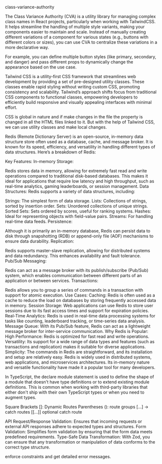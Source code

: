 class-variance-authority

The Class Variance Authority (CVA) is a utility library for managing complex class names in React projects, particularly when working with TailwindCSS. It helps streamline the handling of multiple style variants, making your components easier to maintain and scale. Instead of manually creating different variations of a component for various states (e.g., buttons with different colors or sizes), you can use CVA to centralize these variations in a more declarative way.

For example, you can define multiple button styles (like primary, secondary, and danger) and pass different props to dynamically change the appearance based on the use case.

Tailwind CSS is a utility-first CSS framework that streamlines web development by providing a set of pre-designed utility classes. These classes enable rapid styling without writing custom CSS, promoting consistency and scalability. Tailwind’s approach shifts focus from traditional CSS components to functional classes, empowering developers to efficiently build responsive and visually appealing interfaces with minimal effort.

CSS is global in nature and if make changes in the file the property is changed in all the HTML files linked to it. But with the help of Tailwind CSS, we can use utility classes and make local changes.

Redis (Remote Dictionary Server) is an open-source, in-memory data structure store often used as a database, cache, and message broker. It is known for its speed, efficiency, and versatility in handling different types of data structures. Here’s a breakdown of Redis:

Key Features:
In-memory Storage:

Redis stores data in memory, allowing for extremely fast read and write operations compared to traditional disk-based databases.
This makes it ideal for applications that require low latency and high throughput, such as real-time analytics, gaming leaderboards, or session management.
Data Structures: Redis supports a variety of data structures, including:

Strings: The simplest form of data storage.
Lists: Collections of strings, sorted by insertion order.
Sets: Unordered collections of unique strings.
Sorted Sets: Sets ordered by scores, useful for ranking systems.
Hashes: Ideal for representing objects with field-value pairs.
Streams: For handling real-time data feeds.
Persistence:

Although it is primarily an in-memory database, Redis can persist data to disk through snapshotting (RDB) or append-only file (AOF) mechanisms to ensure data durability.
Replication:

Redis supports master-slave replication, allowing for distributed systems and data redundancy. This enhances availability and fault tolerance.
Pub/Sub Messaging:

Redis can act as a message broker with its publish/subscribe (Pub/Sub) system, which enables communication between different parts of an application or between services.
Transactions:

Redis allows you to group a series of commands in a transaction with support for atomic execution.
Use Cases:
Caching: Redis is often used as a cache to reduce the load on databases by storing frequently accessed data in memory.
Session Storage: Web applications can use Redis to store user sessions due to its fast access times and support for expiration policies.
Real-Time Analytics: Redis is used in real-time data processing systems for tasks like counting, leaderboard tracking, or time-series data analysis.
Message Queue: With its Pub/Sub feature, Redis can act as a lightweight message broker for inter-service communication.
Why Redis is Popular:
High Performance: Redis is optimized for fast read and write operations.
Versatility: Its support for a wide range of data types and features (such as transactions and replication) makes it suitable for diverse applications.
Simplicity: The commands in Redis are straightforward, and its installation and setup are relatively easy.
Redis is widely used in distributed systems, web applications, and microservices architectures. Its in-memory nature and versatile functionality have made it a popular tool for many developers.

In TypeScript, the declare module statement is used to define the shape of a module that doesn't have type definitions or to extend existing module definitions. This is common when working with third-party libraries that either don't ship with their own TypeScript types or when you need to augment types.

Square Brackets []: Dynamic Routes
Parentheses (): route groups
[...] -> catch routes
[[...]] optional catch route

API Request/Response Validation: Ensures that incoming requests or external API responses adhere to expected types and structures.
Form Validation: Simplifies form validation by ensuring that the form data meets predefined requirements.
Type-Safe Data Transformation: With Zod, you can ensure that any transformation or manipulation of data conforms to the correct type structure.

enforce constraints and get detailed error messages.